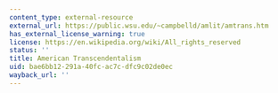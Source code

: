 ```yaml
---
content_type: external-resource
external_url: https://public.wsu.edu/~campbelld/amlit/amtrans.htm
has_external_license_warning: true
license: https://en.wikipedia.org/wiki/All_rights_reserved
status: ''
title: American Transcendentalism
uid: bae6bb12-291a-40fc-ac7c-dfc9c02de0ec
wayback_url: ''
---
```

